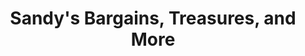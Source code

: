 ---
title: "Sandy's Bargains, Treasures, and More"
url: /new-london/sandys-bargains-treasures-and-more/
shop: Gebrauchtwaren
---
